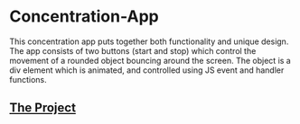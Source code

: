 # Concentration-App
This concentration app puts together both functionality and unique design. The app consists of two buttons (start and stop) which control the movement of a rounded object bouncing around the screen. The object is a div element which is animated, and controlled using JS event and handler functions.

[The Project](https://Concentration-App.johnnyt001.repl.co)
---
